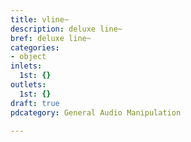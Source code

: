 ```yaml
---
title: vline~
description: deluxe line~
bref: deluxe line~
categories:
- object
inlets:
  1st: {}
outlets:
  1st: {}
draft: true
pdcategory: General Audio Manipulation

---
```


